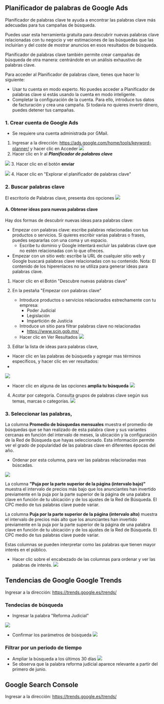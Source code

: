 



## Planificador de palabras de Google Ads
Planificador de palabras clave te ayuda a encontrar las palabras clave más adecuadas para tus campañas de búsqueda.

Puedes usar esta herramienta gratuita para descubrir nuevas palabras clave relacionadas con tu negocio y ver estimaciones de las búsquedas que las incluirían y del coste de mostrar anuncios en esos resultados de búsqueda.

Planificador de palabras clave también permite crear campañas de búsqueda de otra manera: centrándote en un análisis exhaustivo de palabras clave.

Para acceder al Planificador de palabras clave, tienes que hacer lo siguiente:

- Usar tu cuenta en modo experto. No puedes acceder a Planificador de palabras clave si estás usando la cuenta en modo inteligente.
- Completar la configuración de la cuenta. Para ello, introduce tus datos de facturación y crea una campaña. Si todavía no quieres invertir dinero, puedes detener tus campañas.


### 1. Crear cuenta de Google Ads
- Se requiere una cuenta administrada por GMail.

1. Ingresar a la dirección: https://ads.google.com/home/tools/keyword-planner/ y hacer clic en Acceder
![](https://i.imgur.com/tDX1BhD.png)
2. Hacer clic en Ir al ***Planificador de palabras clave***

![](https://i.imgur.com/o0z8TEc.png.  )
3. Hacer clic en el botón **enviar**

![](https://i.imgur.com/Jzc9lZg.png)
4. Hacer clic en "Explorar el planificador de palabras clave"

### 2. Buscar palabras clave
El escritorio de Palabras clave, presenta dos opciones 
![](https://i.imgur.com/5mutZvZ.png)

#### A. Obtener ideas para nuevas palabras clave
Hay dos formas de descubrir nuevas ideas para palabras clave:
- Empezar con palabras clave: escribe palabras relacionadas con tus productos o servicios. Si quieres escribir varias palabras o frases, puedes separarlas con una coma y un espacio.
	- Escribe tu dominio y Google intentará excluir las palabras clave que no estén relacionadas con lo que ofreces.
- Empezar con un sitio web: escribe la URL de cualquier sitio web y Google buscará palabras clave relacionadas con su contenido. Nota: El contenido de los hiperenlaces no se utiliza para generar ideas para palabras clave.

1. Hacer clic en el Botón "Descubre nuevas palabras clave"
2. En la pestaña "Empezar con palabras clave" 
	- Introduce productos o servicios relacionados estrechamente con tu empresa: 
		- Poder Judicial
		- Legislación
		- Impartición de Justicia
	- Introduce un sitio para filtrar palabras clave no relacionadas 
		- https://www.scjn.gob.mx/
	- Hacer clic en Ver Resultados
![](https://i.imgur.com/bQjv9kL.png)

3. Editar la lista de ideas para palabras clave, 
- Hacer clic en las palabras de búsqueda y agregar mas términos específicos, y hacer clic en ver resultados:
-
![](https://i.imgur.com/qmdE12C.png)

- Hacer clic en alguna de las opciones **amplia tu búsqueda**
![](https://i.imgur.com/zM3d0yR.png)

4. Acotar por categoría. Consulta grupos de palabras clave según sus temas, marcas o categorías.
![](https://i.imgur.com/IybiXjP.png)

### 3. Seleccionar las palabras,
La columna **Promedio de búsquedas mensuales** muestra el promedio de búsquedas que se han realizado de esta palabra clave y sus variantes cercanas en función del intervalo de meses, la ubicación y la configuración de la Red de Búsqueda que hayas seleccionado. Esta información permite ver el grado de popularidad de las palabras clave en diferentes épocas del año.
- Ordenar por esta columna, para ver las palabras relacionadas mas búscadas.

![](https://i.imgur.com/gjMkSo8.png)

La columna **"Puja por la parte superior de la página (intervalo bajo)"** muestra el intervalo de precios más bajo que los anunciantes han invertido previamente en la puja por la parte superior de la página de una palabra clave en función de tu ubicación y de los ajustes de la Red de Búsqueda. El CPC medio de tus palabras clave puede variar.

La columna **Puja por la parte superior de la página (intervalo alto)** muestra el intervalo de precios más alto que los anunciantes han invertido previamente en la puja por la parte superior de la página de una palabra clave en función de tu ubicación y de los ajustes de la Red de Búsqueda. El CPC medio de tus palabras clave puede variar.

Estas columnas se pueden interpretar como las palabras que tienen mayor interés en el público.

- Hacer clic sobre el encabezado de las columnas para ordenar y ver las palabras de interés.
![](https://i.imgur.com/PfZ1cs8.png)


## Tendencias de Google Google Trends


Ingresar a la dirección: https://trends.google.es/trends/ 

### Tendecias de  búsqueda
- Ingresar la palabra "Reforma Judicial"

![](https://i.imgur.com/quc6D1l.png)
- Confirmar los parámetros de búsqueda
![](https://i.imgur.com/T6aV1iW.png)
### Filtrar por un periodo de tiempo
- Ampliar la búsqueda a los últimos 30 días
![](https://i.imgur.com/FYPKR73.png)
- Se observa que la palabra reforma judicial aparece relevante a partir del primero de junio.

## Google Search Console


Ingresar a la dirección: https://trends.google.es/trends/ 


<!--stackedit_data:
eyJoaXN0b3J5IjpbLTEyNDU5Mzk1OTQsLTE0NTQzMzg5MDQsNz
k1MzY4MDMzXX0=
-->